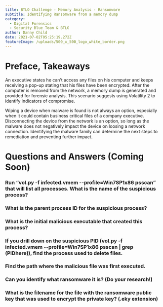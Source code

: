 ```yaml
---
title: BTLO Challenge - Memory Analysis - Ransomware
subtitle: Identifying Ransomware from a memory dump
category:
  - Digital Forensics
  - Security Blue Team & BTLO
author: Danny Child
date: 2021-07-02T05:25:19.272Z
featureImage: /uploads/500_x_500_logo_white_border.png
---
```

# **Preface, Takeaways**

An executive states he can’t access any files on his computer and keeps receiving a pop-up stating that his files have been encrypted. After the computer is removed from the network, a memory dump is generated and provided for forensic analysis. This scenario suggests using Volatility 2 to identify indicators of compromise.

Wiping a device when malware is found is not always an option, especially when it could contain business critical files of a company executive. Disconnecting the device from the network is an option, so long as the malware does not negatively impact the device on loosing a network connection. Identifying the malware family can determine the next steps to remediation and preventing further impact.

# **Questions and Answers (Coming Soon)**

### **Run “vol.py -f infected.vmem --profile=Win7SP1x86 psscan” that will list all processes. What is the name of the suspicious process?**

### **What is the parent process ID for the suspicious process?**

### **What is the initial malicious executable that created this process?**

### **If you drill down on the suspicious PID (vol.py -f infected.vmem --profile=Win7SP1x86 psscan | grep (PIDhere)), find the process used to delete files.**

### **Find the path where the malicious file was first executed.**

### **Can you identify what ransomware it is? (Do your research!)**

### **What is the filename for the file with the ransomware public key that was used to encrypt the private key? (.eky extension)**